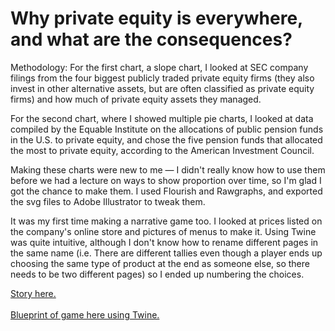 # Why private equity is everywhere, and what are the consequences?

Methodology: For the first chart, a slope chart, I looked at SEC company filings from the four biggest publicly traded private equity firms (they also invest in other alternative assets, but are often classified as private equity firms) and how much of private equity assets they managed.

For the second chart, where I showed multiple pie charts, I looked at data compiled by the Equable Institute on the allocations of public pension funds in the U.S. to private equity, and chose the five pension funds that allocated the most to private equity, according to the American Investment Council.

Making these charts were new to me — I didn't really know how to use them before we had a lecture on ways to show proportion over time, so I'm glad I got the chance to make them. I used Flourish and Rawgraphs, and exported the svg files to Adobe Illustrator to tweak them. 

It was my first time making a narrative game too. I looked at prices listed on the company's online store and pictures of menus to make it. 
Using Twine was quite intuitive, although I don't know how to rename different pages in the same name (i.e. There are different tallies even though a player ends up choosing the same type of product at the end as someone else, so there needs to be two different pages) so I ended up numbering the choices.
 
[Story here.](https://rachel-el-p.github.io/private_equity_and_pensions/)<br><br>
[Blueprint of game here using Twine.](https://rachel-el-p.github.io/pe_game/)
